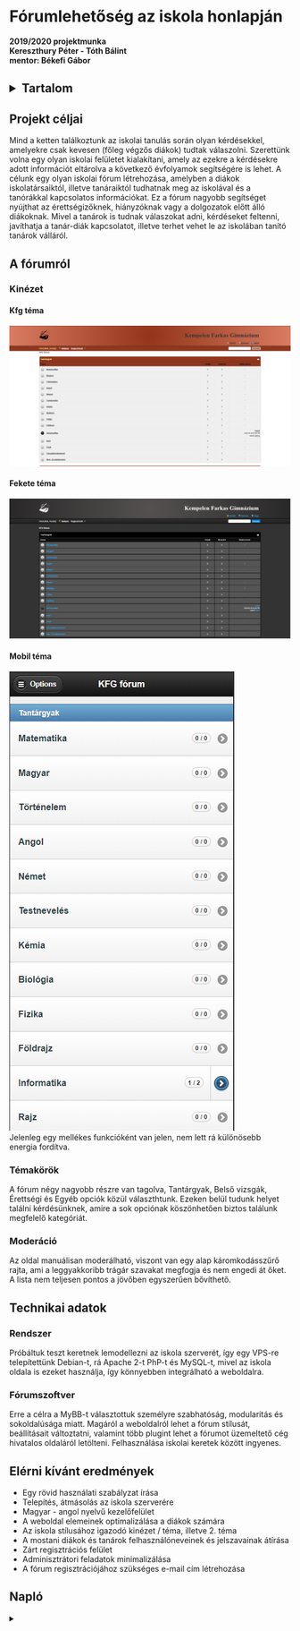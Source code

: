 # Fórumlehetőség az iskola honlapján
__2019/2020 projektmunka <br>
Kereszthury Péter - Tóth Bálint <br>
mentor: Békefi Gábor__

<h2><details>
<summary>Tartalom</summary>

+ [Projekt Céljai](#projekt-céljai)
+ [A fórumról](#a-fórumról)
  + [Kinézet](#kinézet)
  + [Témakörök](#témakörök)
  + [Moderáció](#moderáció)
+ [Technikai adatok](#technikai-adatok)
  + [Rendszer](#rendszer)
  + [Fórumszoftver](#fórumszoftver)
+ [Elérni kívánt eredmények](#elérni-kívánt-eredmények)
+ [Napló](#napló)


</details></h2>



## Projekt céljai
Mind a ketten találkoztunk az iskolai tanulás során olyan kérdésekkel, amelyekre csak kevesen (főleg végzős diákok) tudtak válaszolni. Szerettünk volna egy olyan iskolai felületet kialakítani, amely az ezekre a kérdésekre adott információt eltárolva a következő évfolyamok segítségére is lehet. A célunk egy olyan iskolai fórum létrehozása, amelyben a diákok iskolatársaiktól, illetve tanáraiktól tudhatnak meg az iskolával és a tanórákkal kapcsolatos információkat. Ez a fórum nagyobb segítséget nyújthat az érettségizőknek, hiányzóknak vagy a dolgozatok előtt álló diákoknak. Mivel a tanárok is tudnak válaszokat adni, kérdéseket feltenni, javíthatja a tanár-diák kapcsolatot, illetve terhet vehet le az iskolában tanító tanárok válláról.
## A fórumról
### Kinézet
#### Kfg téma <br>
![kfg_téma](/images/kfg.png)
#### Fekete téma <br>
![fekete_téma](/images/dark.png)
#### Mobil téma <br>
![mobil](/images/mobile.png)<br>
Jelenleg egy mellékes funkcióként van jelen, nem lett rá különösebb energia fordítva.
### Témakörök
A fórum négy nagyobb részre van tagolva, Tantárgyak, Belső vizsgák, Érettségi és Egyéb opciók közül választhtunk. Ezeken belül tudunk helyet találni kérdésünknek, amire a sok opciónak köszönhetően biztos találunk megfelelő kategóriát.
### Moderáció
Az oldal manuálisan moderálható, viszont van egy alap káromkodásszűrő rajta, ami a leggyakkoribb trágár szavakat megfogja és nem engedi át őket. A lista nem teljesen pontos a jövőben egyszerűen bővíthető.
## Technikai adatok
### Rendszer
Próbáltuk teszt keretnek lemodellezni az iskola szerverét, így egy VPS-re telepítettünk Debian-t, rá Apache 2-t PhP-t és MySQL-t, mivel az iskola oldala is ezeket használja, így könnyebben integrálható a weboldalra. 
### Fórumszoftver
Erre a célra a MyBB-t választottuk személyre szabhatóság, modularitás és sokoldalúsága miatt. Magáról a weboldalról lehet a fórum stílusát, beállításait változtatni, valamint több plugint lehet a fórumot üzemeltető cég hivatalos oldaláról letölteni. Felhasználása iskolai keretek között ingyenes.
## Elérni kívánt eredmények
  - Egy rövid használati szabályzat írása
  - Telepítés, átmásolás az iskola szerverére
  - Magyar - angol nyelvű kezelőfelület
  - A weboldal elemeinek optimalizálása a diákok számára
  - Az iskola stílusához igazodó kinézet / téma, illetve 2. téma
  - A mostani diákok és tanárok felhasználóneveinek és jelszavainak átírása
  - Zárt regisztrációs felület
  - Adminisztrátori feladatok minimalizálása
  - A fórum regisztrációjához szükséges e-mail cím létrehozása

## Napló
<details>
  <summary></summary>
  
  + "2019. 10. 28.A fórumot futtató szerver megtalálása, felállítása és létrehozása."
  + "2019. 11. 05.: A projektmunka pontos céljainak rendezése, a célokhoz ideális fórumszoftverek keresése"
  + "2019. 11. 10.: A végleges fórumszoftver kiválasztása, technikai adatainak pontosabb megismerése"
  + "2019. 11. 12.: A fórum telepítésének megkezdése a tesztszerverre."
  + "2019. 11. 20.: Kisebb technikai problémák kijavítása, további optimalizálás"
  + "2019. 11. 30.: Magyar fordítás keresése és telepítése"
  + "2019. 12. 29.: A fórum adminisztrátori konfigurálása"
  + "2020. 02. 10.: A fórum újratelepítése"
  + "2020. 02. 15.: [Kfg téma](#kfg-téma-) elkészítése"
  + "2020. 02. 18.: Fórum konfigurálás, teljesítményoptimalizálás"
  + "2020. 02. 19.: Fórum szerkezetének, témaköreinek kialakítása"
  + "2020. 02. 20.: [Fekete téma](#fekete-téma-) elkészítése"
  + "2020. 05. 10.: [Trágár szó szűrés](#moderáció) hozzáadása"

</details>
